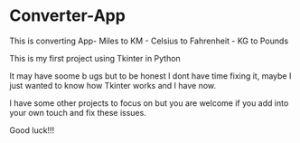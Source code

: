 # Converter-App


This is converting App- Miles to KM - Celsius to Fahrenheit - KG to Pounds


This is my first project using Tkinter in  Python

It may have soome b ugs but to be honest I dont have time fixing it, maybe I just wanted to know how Tkinter works and I have now.

I have some other projects to focus on but you are welcome if you add into your own touch and fix these issues.



Good luck!!!
